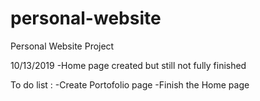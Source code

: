 # personal-website
Personal Website Project

10/13/2019
-Home page created but still not fully finished

To do list :
-Create Portofolio page
-Finish the Home page

